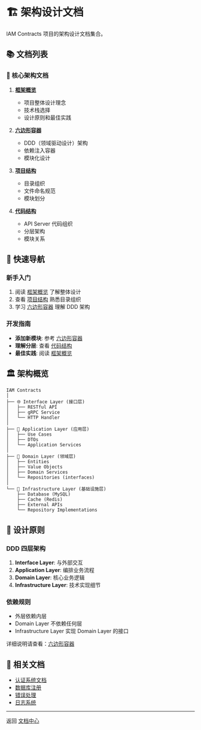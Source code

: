 # 🏗️ 架构设计文档

IAM Contracts 项目的架构设计文档集合。

## 📚 文档列表

### 📖 核心架构文档

1. **[框架概览](./framework-overview.md)**
   - 项目整体设计理念
   - 技术栈选择
   - 设计原则和最佳实践

2. **[六边形容器](./hexagonal-container.md)**
   - DDD（领域驱动设计）架构
   - 依赖注入容器
   - 模块化设计

3. **[项目结构](./project-structure.md)**
   - 目录组织
   - 文件命名规范
   - 模块划分

4. **[代码结构](./code-structure-apiserver.md)**
   - API Server 代码组织
   - 分层架构
   - 模块关系

## 🎯 快速导航

### 新手入门

1. 阅读 [框架概览](./framework-overview.md) 了解整体设计
2. 查看 [项目结构](./project-structure.md) 熟悉目录组织
3. 学习 [六边形容器](./hexagonal-container.md) 理解 DDD 架构

### 开发指南

- **添加新模块**: 参考 [六边形容器](./hexagonal-container.md#添加新模块)
- **理解分层**: 查看 [代码结构](./code-structure-apiserver.md)
- **最佳实践**: 阅读 [框架概览](./framework-overview.md#设计原则)

## 🏛️ 架构概览

```text
IAM Contracts
│
├── 🌐 Interface Layer (接口层)
│   ├── RESTful API
│   ├── gRPC Service
│   └── HTTP Handler
│
├── 💼 Application Layer (应用层)
│   ├── Use Cases
│   ├── DTOs
│   └── Application Services
│
├── 🎯 Domain Layer (领域层)
│   ├── Entities
│   ├── Value Objects
│   ├── Domain Services
│   └── Repositories (interfaces)
│
└── 🔧 Infrastructure Layer (基础设施层)
    ├── Database (MySQL)
    ├── Cache (Redis)
    ├── External APIs
    └── Repository Implementations
```

## 📝 设计原则

### DDD 四层架构

1. **Interface Layer**: 与外部交互
2. **Application Layer**: 编排业务流程
3. **Domain Layer**: 核心业务逻辑
4. **Infrastructure Layer**: 技术实现细节

### 依赖规则

- 外层依赖内层
- Domain Layer 不依赖任何层
- Infrastructure Layer 实现 Domain Layer 的接口

详细说明请查看：[六边形容器](./hexagonal-container.md)

## 🔗 相关文档

- [认证系统文档](../authentication/README.md)
- [数据库注册](../database-registry.md)
- [错误处理](../error-handling.md)
- [日志系统](../logging-system.md)

---

返回 [文档中心](../README.md)
